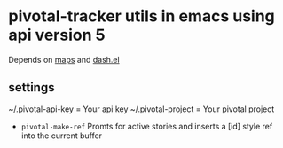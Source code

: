 # pivotal-tracker utils in emacs using api version 5

Depends on [maps](https://github.com/megakorre/maps) and [dash.el](https://github.com/magnars/dash.el)

## settings
~/.pivotal-api-key = Your api key
~/.pivotal-project = Your pivotal project

* `pivotal-make-ref`
  Promts for active stories and
  inserts a [id] style ref into the current buffer
